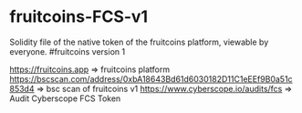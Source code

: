 # fruitcoins-FCS-v1

Solidity file of the native token of the fruitcoins platform, viewable by everyone.
#fruitcoins version 1

https://fruitcoins.app  => fruitcoins platform
https://bscscan.com/address/0xbA18643Bd61d6030182D11C1eEEf9B0a51c853d4   => bsc scan of fruitcoins v1
https://www.cyberscope.io/audits/fcs  => Audit Cyberscope FCS Token
